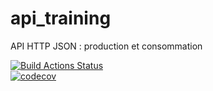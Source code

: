 # api_training
API HTTP JSON : production et consommation  

[![Build Actions Status](https://github.com/cerdy/api_training/workflows/Build/badge.svg)](https://github.com/cerdy/api_training/actions)  
[![codecov](https://codecov.io/gh/cerdy/api_training/branch/main/graph/badge.svg)](https://codecov.io/gh/cerdy/api_training)  

